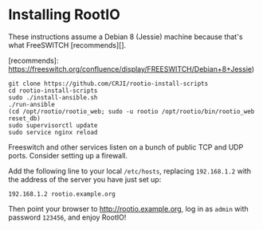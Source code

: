 # Installing RootIO

These instructions assume a Debian 8 (Jessie) machine because that's what
FreeSWITCH [recommends][].

[recommends]: https://freeswitch.org/confluence/display/FREESWITCH/Debian+8+Jessie)

```
git clone https://github.com/CRJI/rootio-install-scripts
cd rootio-install-scripts
sudo ./install-ansible.sh
./run-ansible
(cd /opt/rootio/rootio_web; sudo -u rootio /opt/rootio/bin/rootio_web reset_db)
sudo supervisorctl update
sudo service nginx reload
```

Freeswitch and other services listen on a bunch of public TCP and UDP ports.
Consider setting up a firewall.

Add the following line to your local `/etc/hosts`, replacing `192.168.1.2` with
the address of the server you have just set up:

```
192.168.1.2 rootio.example.org
```

Then point your browser to http://rootio.example.org, log in as `admin` with
password `123456`, and enjoy RootIO!
